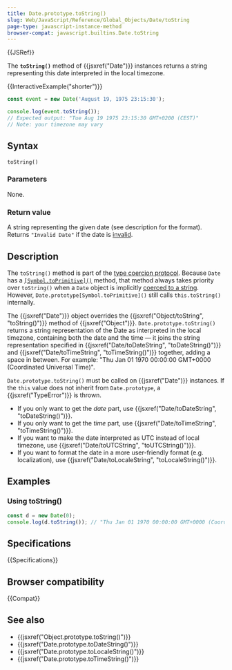 ```yaml
---
title: Date.prototype.toString()
slug: Web/JavaScript/Reference/Global_Objects/Date/toString
page-type: javascript-instance-method
browser-compat: javascript.builtins.Date.toString
---
```


{{JSRef}}

The **`toString()`** method of {{jsxref("Date")}} instances returns a string representing this date interpreted in the local timezone.

{{InteractiveExample("shorter")}}

```js interactive-example
const event = new Date('August 19, 1975 23:15:30');

console.log(event.toString());
// Expected output: "Tue Aug 19 1975 23:15:30 GMT+0200 (CEST)"
// Note: your timezone may vary

```

## Syntax

```js-nolint
toString()
```

### Parameters

None.

### Return value

A string representing the given date (see description for the format). Returns `"Invalid Date"` if the date is [invalid](/en-US/docs/Web/JavaScript/Reference/Global_Objects/Date#the_epoch_timestamps_and_invalid_date).

## Description

The `toString()` method is part of the [type coercion protocol](/en-US/docs/Web/JavaScript/Data_structures#type_coercion). Because `Date` has a [`[Symbol.toPrimitive]()`](/en-US/docs/Web/JavaScript/Reference/Global_Objects/Date/Symbol.toPrimitive) method, that method always takes priority over `toString()` when a `Date` object is implicitly [coerced to a string](/en-US/docs/Web/JavaScript/Reference/Global_Objects/String#string_coercion). However, `Date.prototype[Symbol.toPrimitive]()` still calls `this.toString()` internally.

The {{jsxref("Date")}} object overrides the {{jsxref("Object/toString", "toString()")}} method of {{jsxref("Object")}}. `Date.prototype.toString()` returns a string representation of the Date as interpreted in the local timezone, containing both the date and the time — it joins the string representation specified in {{jsxref("Date/toDateString", "toDateString()")}} and {{jsxref("Date/toTimeString", "toTimeString()")}} together, adding a space in between. For example: "Thu Jan 01 1970 00:00:00 GMT+0000 (Coordinated Universal Time)".

`Date.prototype.toString()` must be called on {{jsxref("Date")}} instances. If the `this` value does not inherit from `Date.prototype`, a {{jsxref("TypeError")}} is thrown.

- If you only want to get the _date_ part, use {{jsxref("Date/toDateString", "toDateString()")}}.
- If you only want to get the _time_ part, use {{jsxref("Date/toTimeString", "toTimeString()")}}.
- If you want to make the date interpreted as UTC instead of local timezone, use {{jsxref("Date/toUTCString", "toUTCString()")}}.
- If you want to format the date in a more user-friendly format (e.g. localization), use {{jsxref("Date/toLocaleString", "toLocaleString()")}}.

## Examples

### Using toString()

```js
const d = new Date(0);
console.log(d.toString()); // "Thu Jan 01 1970 00:00:00 GMT+0000 (Coordinated Universal Time)"
```

## Specifications

{{Specifications}}

## Browser compatibility

{{Compat}}

## See also

- {{jsxref("Object.prototype.toString()")}}
- {{jsxref("Date.prototype.toDateString()")}}
- {{jsxref("Date.prototype.toLocaleString()")}}
- {{jsxref("Date.prototype.toTimeString()")}}
